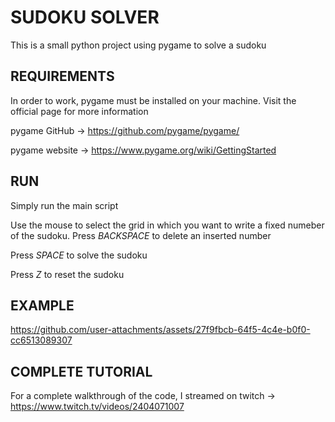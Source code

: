 # SUDOKU SOLVER
This is a small python project using pygame to solve a sudoku
## REQUIREMENTS
In order to work, pygame must be installed on your machine. Visit the official page for more information 

pygame GitHub -> https://github.com/pygame/pygame/

pygame website -> https://www.pygame.org/wiki/GettingStarted

## RUN
Simply run the main script

Use the mouse to select the grid in which you want to write a fixed numeber of the sudoku. Press *BACKSPACE* to delete an inserted number

Press *SPACE* to solve the sudoku

Press *Z* to reset the sudoku

## EXAMPLE


https://github.com/user-attachments/assets/27f9fbcb-64f5-4c4e-b0f0-cc6513089307



## COMPLETE TUTORIAL
For a complete walkthrough of the code, I streamed on twitch -> https://www.twitch.tv/videos/2404071007
